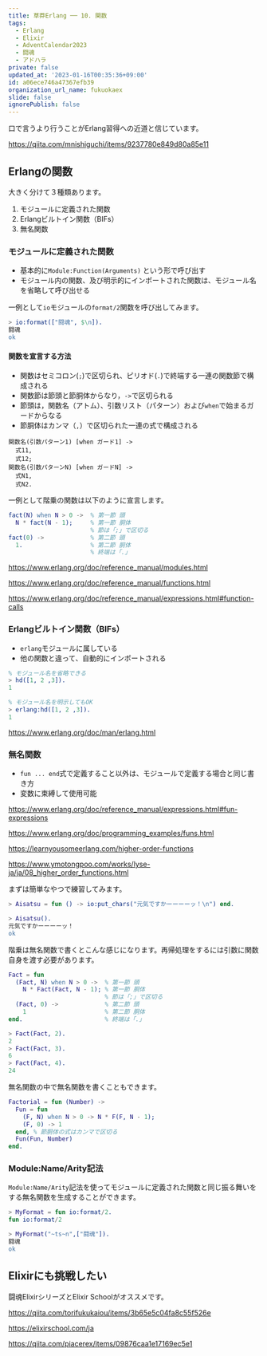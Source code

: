 ```yaml
---
title: 草莽Erlang ── 10. 関数
tags:
  - Erlang
  - Elixir
  - AdventCalendar2023
  - 闘魂
  - アドハラ
private: false
updated_at: '2023-01-16T00:35:36+09:00'
id: a06ece746a47367efb39
organization_url_name: fukuokaex
slide: false
ignorePublish: false
---
```

口で言うより行うことがErlang習得への近道と信じています。

https://qiita.com/mnishiguchi/items/9237780e849d80a85e11

## Erlangの関数

大きく分けて３種類あります。

1. モジュールに定義された関数
1. Erlangビルトイン関数（BIFs）
1. 無名関数

### モジュールに定義された関数

- 基本的に`Module:Function(Arguments)` という形で呼び出す
- モジュール内の関数、及び明示的にインポートされた関数は、モジュール名を省略して呼び出せる

一例として`io`モジュールの`format/2`関数を呼び出してみます。

```erlang
> io:format(["闘魂", $\n]).
闘魂
ok
``` 

#### 関数を宣言する方法

- 関数はセミコロン(`;`)で区切られ、ピリオド(`.`)で終端する一連の関数節で構成される
- 関数節は節頭と節胴体からなり，`->`で区切られる
- 節頭は，関数名（アトム）、引数リスト（パターン）および`when`で始まるガードからなる
- 節胴体はカンマ（`,`）で区切られた一連の式で構成される

```
関数名(引数パターン1) [when ガード1] ->
  式11,
  式12;
関数名(引数パターンN) [when ガードN] ->
  式N1,
  式N2.
```

一例として階乗の関数は以下のように宣言します。
 
```erlang
fact(N) when N > 0 ->  % 第一節 頭
  N * fact(N - 1);     % 第一節 胴体
                       % 節は「;」で区切る
fact(0) ->             % 第二節 頭
  1.                   % 第二節 胴体
                       % 終端は「.」
```

https://www.erlang.org/doc/reference_manual/modules.html

https://www.erlang.org/doc/reference_manual/functions.html

https://www.erlang.org/doc/reference_manual/expressions.html#function-calls

### Erlangビルトイン関数（BIFs）

- `erlang`モジュールに属している
- 他の関数と違って、自動的にインポートされる

```erlang
% モジュール名を省略できる
> hd([1, 2 ,3]).
1

% モジュール名を明示してもOK
> erlang:hd([1, 2 ,3]).
1
```

https://www.erlang.org/doc/man/erlang.html

### 無名関数

- `fun ... end`式で定義すること以外は、モジュールで定義する場合と同じ書き方
- 変数に束縛して使用可能

https://www.erlang.org/doc/reference_manual/expressions.html#fun-expressions

https://www.erlang.org/doc/programming_examples/funs.html

https://learnyousomeerlang.com/higher-order-functions 

https://www.ymotongpoo.com/works/lyse-ja/ja/08_higher_order_functions.html

まずは簡単なやつで練習してみます。

```erlang
> Aisatsu = fun () -> io:put_chars("元気ですかーーーーッ！\n") end.

> Aisatsu().
元気ですかーーーーッ！
ok
```

階乗は無名関数で書くとこんな感じになります。再帰処理をするには引数に関数自身を渡す必要があります。

```erlang
Fact = fun
  (Fact, N) when N > 0 ->  % 第一節 頭
    N * Fact(Fact, N - 1); % 第一節 胴体
                           % 節は「;」で区切る
  (Fact, 0) ->             % 第二節 頭
    1                      % 第二節 胴体
end.                       % 終端は「.」
```

```erlang
> Fact(Fact, 2).
2
> Fact(Fact, 3).
6
> Fact(Fact, 4).
24
```

無名関数の中で無名関数を書くこともできます。

```erlang
Factorial = fun (Number) ->
  Fun = fun
    (F, N) when N > 0 -> N * F(F, N - 1);                       
    (F, 0) -> 1                
  end, % 節胴体の式はカンマで区切る
  Fun(Fun, Number)                     
end. 
```

### Module:Name/Arity記法

`Module:Name/Arity`記法を使ってモジュールに定義された関数と同じ振る舞いをする無名関数を生成することができます。

```erlang
> MyFormat = fun io:format/2.
fun io:format/2

> MyFormat("~ts~n",["闘魂"]).
闘魂
ok
```

## Elixirにも挑戦したい

闘魂ElixirシリーズとElixir Schoolがオススメです。

https://qiita.com/torifukukaiou/items/3b65e5c04fa8c55f526e

https://elixirschool.com/ja

https://qiita.com/piacerex/items/09876caa1e17169ec5e1
